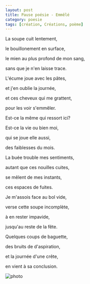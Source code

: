 ```yaml
---
layout: post
title: Pause poésie - Emmêlé
category: poesie
tags: [création, Créations, poème]
---
```


La soupe cuit lentement,

le bouillonement en surface,

le mien au plus profond de mon sang,

sans que je n'en laisse trace.

L'écume joue avec les pâtes,

 et j'en oublie la journée,

et ces cheveux qui me grattent,

pour les voir s'emmêler.

Est-ce la même qui ressort ici?

Est-ce la vie ou bien moi,

qui se joue elle aussi,

des faiblesses du mois.

La buée trouble mes sentiments,

autant que ces nouilles cuites,

se mêlent de mes instants,

ces espaces de fuites.

Je m'assois face au bol vide,

verse cette soupe incomplète,

à en rester impavide,
 
jusqu'au reste de la fête.

Quelques coups de baguette,

des bruits de d'aspiration,

et la journée d'une crête,

en vient à sa conclusion. 

![photo](https://filedn.eu/llqi9IBxlYouGRXYG2xlROb/img/2021/poesieemmele.jpg)

